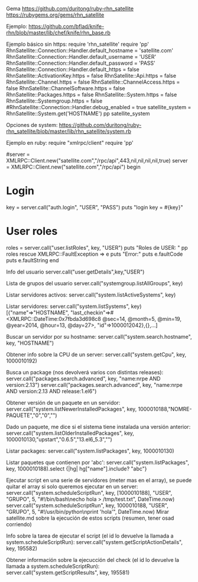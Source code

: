 Gema
https://github.com/duritong/ruby-rhn_satellite
https://rubygems.org/gems/rhn_satellite

Ejemplo: https://github.com/bflad/knife-rhn/blob/master/lib/chef/knife/rhn_base.rb

Ejemplo básico sin https:
require 'rhn_satellite'
require 'pp'
RhnSatellite::Connection::Handler.default_hostname = 'satellite.com'
RhnSatellite::Connection::Handler.default_username = 'USER'
RhnSatellite::Connection::Handler.default_password = 'PASS'
RhnSatellite::Connection::Handler.default_https = false
RhnSatellite::ActivationKey.https = false
RhnSatellite::Api.https = false
RhnSatellite::Channel.https = false
RhnSatellite::ChannelAccess.https = false
RhnSatellite::ChannelSoftware.https = false
RhnSatellite::Packages.https = false
RhnSatellite::System.https = false
RhnSatellite::Systemgroup.https = false
#RhnSatellite::Connection::Handler.debug_enabled = true
satellite_system = RhnSatellite::System.get('HOSTNAME')
pp satellite_system

Opciones de system:
https://github.com/duritong/ruby-rhn_satellite/blob/master/lib/rhn_satellite/system.rb



Ejemplo en ruby:
require "xmlrpc/client"
require 'pp'

#server = XMLRPC::Client.new("satellite.com","/rpc/api",443,nil,nil,nil,nil,true)
server = XMLRPC::Client.new("satellite.com","/rpc/api")
begin
  # Login
  key = server.call("auth.login", "USER", "PASS")
  puts "login key = #{key}"

  # User roles
  roles = server.call("user.listRoles", key, "USER")
  puts "Roles de USER: "
  pp roles
rescue XMLRPC::FaultException => e
  puts "Error:"
  puts e.faultCode
  puts e.faultString
end


Info del usuario
server.call("user.getDetails",key,"USER")

Lista de grupos del usuario
server.call("systemgroup.listAllGroups", key)

Listar servidores activos:
server.call("system.listActiveSystems", key)

Listar servidores:
server.call("system.listSystems", key)
[{"name"=>"HOSTNAME", "last_checkin"=>#<XMLRPC::DateTime:0x7fbda3d698c8 @sec=14, @month=5, @min=19, @year=2014, @hour=13, @day=27>, "id"=>1000012042},{},...]

Buscar un servidor por su hostname:
server.call("system.search.hostname", key, "HOSTNAME")

Obtener info sobre la CPU de un server:
server.call("system.getCpu", key, 1000010192)

Busca un package (nos devolverá varios con distintas releases):
server.call("packages.search.advanced", key, "name:nrpe AND version:2.13")
server.call("packages.search.advanced", key, "name:nrpe AND version:2.13 AND release:1.el6")

Obtener versión de un paquete en un servidor:
server.call("system.listNewerInstalledPackages", key, 1000010188,"NOMRE-PAQUETE","0","0","")

Dado un paquete, me dice si el sistema tiene instalada una versión anterior:
server.call("system.listOlderInstalledPackages", key, 1000010130,"upstart","0.6.5","13.el6_5.3","")

Listar packages:
server.call("system.listPackages", key, 1000010130)

Listar paquetes que contienen por 'abc':
server.call("system.listPackages", key, 1000010188).select {|hg| hg["name"].include? "abc"}

Ejecutar script en una serie de servidores (meter mas en el array), se puede quitar el array si solo queremos ejecutar en un server:
server.call("system.scheduleScriptRun", key, [1000010188], "USER", "GRUPO", 5, "#!/bin/bash\necho hola > /tmp/test.txt", DateTime.now)
server.call("system.scheduleScriptRun", key, 1000010188, "USER", "GRUPO", 5, "#!/usr/bin/python\nprint 'hola'", DateTime.now)
Mirar satellite.md sobre la ejecución de estos scripts (resumen, tener osad corriendo)

Info sobre la tarea de ejecutar el script (el id lo devuelve la llamada a system.scheduleScriptRun):
server.call("system.getScriptActionDetails", key, 195582)

Obtener información sobre la ejecucción del check (el id lo devuelve la llamada a system.scheduleScriptRun):
server.call("system.getScriptResults", key, 195581)

